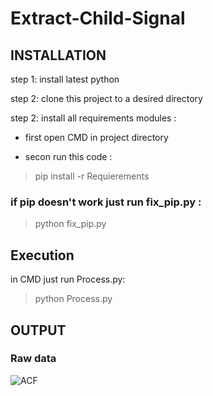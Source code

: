 # Extract-Child-Signal

## INSTALLATION

step 1: install latest python

step 2: clone this project to a desired directory

step 2: install all requirements modules : 

- first open CMD in project directory

- secon run this code : 

> pip install -r Requierements

### if pip doesn't work just run fix_pip.py :

> python fix_pip.py

## Execution 

in CMD just run Process.py:

> python Process.py

## OUTPUT

### Raw data

![ACF](https://github.com/yeganeyazdanian/ACF_ECG/blob/master/Exports/Row_data.png)
